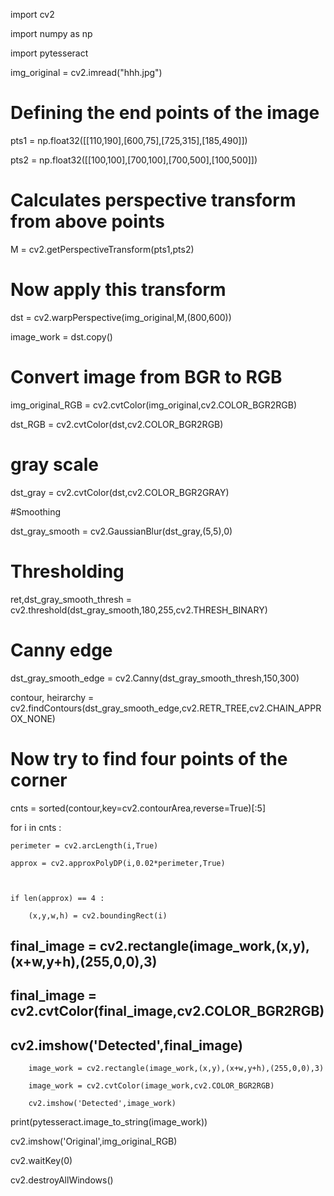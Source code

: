 import cv2

import numpy as np

import pytesseract

 

img_original = cv2.imread("hhh.jpg")

 

# Defining the end points of the image

pts1 = np.float32([[110,190],[600,75],[725,315],[185,490]])

pts2 = np.float32([[100,100],[700,100],[700,500],[100,500]])

 

# Calculates perspective transform from above points

M = cv2.getPerspectiveTransform(pts1,pts2)

 

# Now apply this transform

dst = cv2.warpPerspective(img_original,M,(800,600))

 

image_work = dst.copy()

 

# Convert image from BGR to RGB

img_original_RGB = cv2.cvtColor(img_original,cv2.COLOR_BGR2RGB)

dst_RGB = cv2.cvtColor(dst,cv2.COLOR_BGR2RGB)

 

# gray scale

dst_gray = cv2.cvtColor(dst,cv2.COLOR_BGR2GRAY)

 

#Smoothing

dst_gray_smooth = cv2.GaussianBlur(dst_gray,(5,5),0)

 

# Thresholding

ret,dst_gray_smooth_thresh = cv2.threshold(dst_gray_smooth,180,255,cv2.THRESH_BINARY)

 

# Canny edge

dst_gray_smooth_edge = cv2.Canny(dst_gray_smooth_thresh,150,300)

 

contour, heirarchy = cv2.findContours(dst_gray_smooth_edge,cv2.RETR_TREE,cv2.CHAIN_APPROX_NONE)

 

# Now try to find four points of the corner

cnts = sorted(contour,key=cv2.contourArea,reverse=True)[:5]

 

for i in cnts :

    perimeter = cv2.arcLength(i,True)

    approx = cv2.approxPolyDP(i,0.02*perimeter,True)

 

    if len(approx) == 4 :

        (x,y,w,h) = cv2.boundingRect(i)

##        final_image = cv2.rectangle(image_work,(x,y),(x+w,y+h),(255,0,0),3)

##        final_image = cv2.cvtColor(final_image,cv2.COLOR_BGR2RGB)

##        cv2.imshow('Detected',final_image)

        image_work = cv2.rectangle(image_work,(x,y),(x+w,y+h),(255,0,0),3)

        image_work = cv2.cvtColor(image_work,cv2.COLOR_BGR2RGB)

        cv2.imshow('Detected',image_work)

print(pytesseract.image_to_string(image_work))

 

cv2.imshow('Original',img_original_RGB)

 

cv2.waitKey(0) 


cv2.destroyAllWindows()
